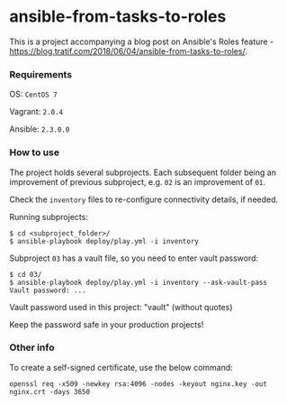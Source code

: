 # ansible-from-tasks-to-roles

This is a project accompanying a blog post on Ansible's Roles feature - https://blog.tratif.com/2018/06/04/ansible-from-tasks-to-roles/.

### Requirements

OS: `CentOS 7`

Vagrant: `2.0.4`

Ansible: `2.3.0.0`

### How to use

The project holds several subprojects. Each subsequent folder being an improvement of previous subproject, e.g. `02` is an improvement of `01`.

Check the `inventory` files to re-configure connectivity details, if needed.

Running subprojects:
```
$ cd <subproject_folder>/
$ ansible-playbook deploy/play.yml -i inventory
```

Subproject `03` has a vault file, so you need to enter vault password:
```
$ cd 03/
$ ansible-playbook deploy/play.yml -i inventory --ask-vault-pass
Vault password: ...
```

Vault password used in this project: "vault" (without quotes)

Keep the password safe in your production projects!

### Other info

To create a self-signed certificate, use the below command:
```
openssl req -x509 -newkey rsa:4096 -nodes -keyout nginx.key -out nginx.crt -days 3650
```
